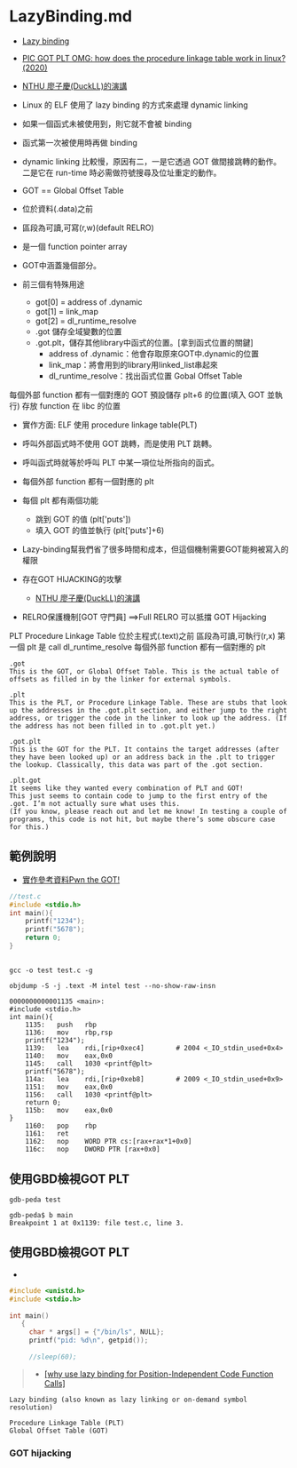 # LazyBinding.md
- [Lazy binding](https://rafaelchen.wordpress.com/2017/09/25/pwn%E7%9A%84%E4%BF%AE%E7%85%89%E4%B9%8B%E8%B7%AF-lazy-binding/)
- [PIC GOT PLT OMG: how does the procedure linkage table work in linux?(2020)](https://www.youtube.com/watch?v=Ss2e6JauS0Y)
- [NTHU 廖子慶(DuckLL)的演講](https://slide.duckll.tw/2018/hitcon/#/)


- Linux 的 ELF 使用了 lazy binding 的方式來處理 dynamic linking
- 如果一個函式未被使用到，則它就不會被 binding
- 函式第一次被使用時再做 binding
- dynamic linking 比較慢，原因有二，一是它透過 GOT 做間接跳轉的動作。二是它在 run-time 時必需做符號搜尋及位址重定的動作。

- GOT == Global Offset Table
- 位於資料(.data)之前
- 區段為可讀,可寫(r,w)(default RELRO)
- 是一個 function pointer array
- GOT中涵蓋幾個部分。
- 前三個有特殊用途
  - got[0] = address of .dynamic
  - got[1] = link_map
  - got[2] = dl_runtime_resolve
  - .got 儲存全域變數的位置
  - .got.plt，儲存其他library中函式的位置。[拿到函式位置的關鍵]
    - address of .dynamic：他會存取原來GOT中.dynamic的位置
    - link_map：將會用到的library用linked_list串起來
    - dl_runtime_resolve：找出函式位置
Gobal Offset Table


每個外部 function 都有一個對應的 GOT
預設儲存 plt+6 的位置(填入 GOT 並執行)
存放 function 在 libc 的位置

- 實作方面: ELF 使用 procedure linkage table(PLT)
- 呼叫外部函式時不使用 GOT 跳轉，而是使用 PLT 跳轉。
- 呼叫函式時就等於呼叫 PLT 中某一項位址所指向的函式。
- 每個外部 function 都有一個對應的 plt
- 每個 plt 都有兩個功能
  - 跳到 GOT 的值 (plt['puts'])
  - 填入 GOT 的值並執行 (plt['puts']+6)

- Lazy-binding幫我們省了很多時間和成本，但這個機制需要GOT能夠被寫入的權限
- 存在GOT HIJACKING的攻擊 
  - [NTHU 廖子慶(DuckLL)的演講](https://slide.duckll.tw/2018/hitcon/#/)
- RELRO保護機制[GOT 守門員] ==>Full RELRO 可以抵擋 GOT Hijacking


PLT
Procedure Linkage Table
位於主程式(.text)之前
區段為可讀,可執行(r,x)
第一個 plt 是 call dl_runtime_resolve
每個外部 function 都有一個對應的 plt


```
.got
This is the GOT, or Global Offset Table. This is the actual table of offsets as filled in by the linker for external symbols.

.plt
This is the PLT, or Procedure Linkage Table. These are stubs that look up the addresses in the .got.plt section, and either jump to the right address, or trigger the code in the linker to look up the address. (If the address has not been filled in to .got.plt yet.)

.got.plt
This is the GOT for the PLT. It contains the target addresses (after they have been looked up) or an address back in the .plt to trigger the lookup. Classically, this data was part of the .got section.

.plt.got
It seems like they wanted every combination of PLT and GOT! 
This just seems to contain code to jump to the first entry of the .got. I’m not actually sure what uses this. 
(If you know, please reach out and let me know! In testing a couple of programs, this code is not hit, but maybe there’s some obscure case for this.)
```
## 範例說明

- [實作參考資料Pwn the GOT!](https://blog.fxiao.me/got-plt/)

```c
//test.c
#include <stdio.h>
int main(){
    printf("1234");   
    printf("5678");
    return 0;
}
```
## 
```linux
gcc -o test test.c -g

objdump -S -j .text -M intel test --no-show-raw-insn
```

```
0000000000001135 <main>:
#include <stdio.h>
int main(){
    1135:	push   rbp
    1136:	mov    rbp,rsp
    printf("1234");   
    1139:	lea    rdi,[rip+0xec4]        # 2004 <_IO_stdin_used+0x4>
    1140:	mov    eax,0x0
    1145:	call   1030 <printf@plt>    
    printf("5678");
    114a:	lea    rdi,[rip+0xeb8]        # 2009 <_IO_stdin_used+0x9>
    1151:	mov    eax,0x0
    1156:	call   1030 <printf@plt>
    return 0;
    115b:	mov    eax,0x0
}
    1160:	pop    rbp
    1161:	ret    
    1162:	nop    WORD PTR cs:[rax+rax*1+0x0]
    116c:	nop    DWORD PTR [rax+0x0]

```
## 使用GBD檢視GOT PLT
```
gdb-peda test
  
gdb-peda$ b main
Breakpoint 1 at 0x1139: file test.c, line 3.

```
## 使用GBD檢視GOT PLT
- []()
```c
#include <unistd.h>
#include <stdio.h>
 
int main()
   {
     char * args[] = {"/bin/ls", NULL};
     printf("pid: %d\n", getpid());
     
     //sleep(60);
```

>* [[why use lazy binding for Position-Independent Code Function Calls]](https://stackoverflow.com/questions/63745016/why-use-lazy-binding-for-position-independent-code-function-calls)


```
Lazy binding (also known as lazy linking or on-demand symbol resolution)

Procedure Linkage Table (PLT)
Global Offset Table (GOT)
```
### GOT hijacking
